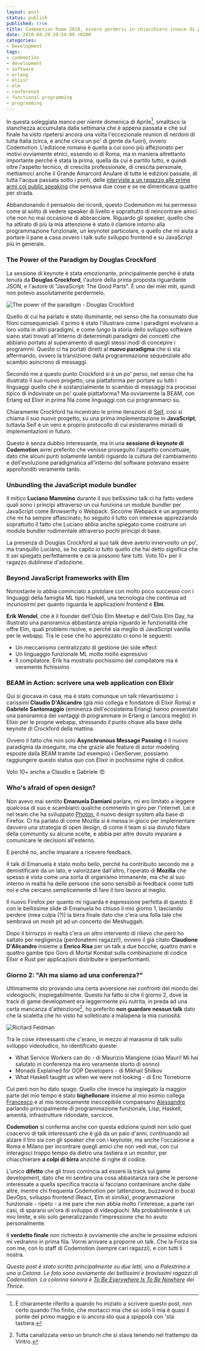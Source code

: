 ```yaml
---
layout: post
status: publish
published: true
title: Codemotion Rome 2018, ovvero perdersi in chiacchiere invece di pensare a programmare
date: 2018-04-29 20:54:09 +0200
categories:
- Development
tags:
- codemotion
- development
- software
- erlang
- elixir
- elm
- conferenze
- functional programming
- programming
---
```


In questa soleggiata manco per niente domenica di Aprile[^1], smaltisco la stanchezza accumulata dalla settimana che è appena passata e che sul finale ha visto ripetersi ancora una volta l'eccezionale reunion di nerdoni di tutta Italia (circa, e anche circa un po' di gente da fuori), ovvero Codemotion. L'edizione romana è quella a cui sono più affezionato per motivi ovviamente etnici, essendo io di Roma, ma in maniera altrettanto importante perché è stata la prima, quella da cui è partito tutto, e quindi oltre l'aspetto tecnico, di crescita professionale, di crescita personale, mettiamoci anche il Grande Amarcord Anulare di tutte le edizioni passate, di tutta l'acqua passata sotto i ponti, delle [interviste a un ragazzo alle prime armi col public speaking](https://www.youtube.com/watch?v=_oFHnJYmb14) che pensava due cose e se ne dimenticava quattro per strada.

Abbandonando il pensatoio dei ricordi, questo Codemotion mi ha permesso come al solito di vedere speaker di livello e soprattutto di reincontrare amici che non ho mai occasione di abbracciare. Riguardo gli speaker, quello che ha attirato di più la mia attenzione è stato il clamore intorno alla programmazione funzionale, un keynoter particolare, e quello che mi aiuta a portare il pane a casa ovvero i talk sullo sviluppo frontend e su JavaScript più in generale.

### The Power of the Paradigm by Douglas Crockford
La sessione di keynote è stata emozionante, principalmente perché è stata tenuta da **Douglas Crockford**, l'autore della prima proposta riguardante JSON, e l'autore di "JavaScript: The Good Parts". È uno dei miei miti, quindi non potevo assolutamente perdermelo.

![The power of the paradigm - Douglas Crockford](https://scontent-mxp1-1.xx.fbcdn.net/v/t1.0-9/30697942_1861340607221572_1723287715497115648_o.jpg?_nc_cat=0&oh=db3ed7a0fdaa5b02dad8338031f8f05d&oe=5B519865)

Quello di cui ha parlato è stato illuminante, nel senso che ha consumato due filoni consequenziali: il primo è stato l'illustrare come i paradigmi evolvano a loro volta in altri paradigmi, e come lungo la storia dello sviluppo software siano stati trovati all'interno di determinati paradigmi dei concetti che abbiano portato al superamento di quegli stessi modi di concepire i programmi. Questo ci ha portati diretti al **nuovo paradigma** che si sta affermando, ovvero la transizione dalla programmazione sequenziale allo scambio asincrono di messaggi.

Secondo me a questo punto Crockford si è un po' perso, nel senso che ha illustrato il suo nuovo progetto, una piattaforma per portare su tutti i linguaggi quello che è sostanzialmente lo scambio di messaggi tra processi tipico di indovinate un po' quale piattaforma? Ma ovviamente la BEAM, con Erlang ed Elixir in prima fila come linguaggi con cui programmarci su.

Chiaramente Crockford ha incentrato le prime iterazioni di [Seif](http://www.seif.place/), così si chiama il suo nuovo progetto, su una prima implementazione in **JavaScript**, tuttavia Seif è un vero e proprio protocollo di cui esisteranno miriadi di implementazioni in futuro.

Questo è senza dubbio interessante, ma in una **sessione di keynote di Codemotion** avrei preferito che venisse proseguito l'aspetto concettuale, dato che alcuni punti solamente lambiti riguardo la cultura del cambiamento e dell'evoluzione paradigmatica all'interno del software potevano essere approfonditi veramente tanto.

### Unbundling the JavaScript module bundler
Il mitico **Luciano Mammino** durante il suo bellissimo talk ci ha fatto vedere quali sono i principi attraverso un cui funziona un module bundler per JavaScript come Browserify o Webpack. Siccome Webpack è un argomento che mi ha sempre affascinato, ho seguito il tutto con interesse apprezzando soprattutto il fatto che Luciano abbia anche spiegato come costruire un module bundler rudimentale attraverso pochi principi di base.

La presenza di Douglas Crockford al suo talk deve averlo innervosito un po', ma tranquillo Luciano, se ho capito io tutto quello che hai detto significa che ti sei spiegato perfettamente e ce la possono fare tutti. Voto 10+ per il ragazzo dublinese d'adozione.

### Beyond JavaScript frameworks with Elm
Nonostante io abbia cominciato a pistolare con molto poco successo con i linguaggi della famiglia ML tipo Haskell, una tecnologia che continua ad incuriosirmi per quanto riguarda le applicazioni frontend è **Elm**.

**Erik Wendel**, che è il founder dell'Oslo Elm Meetup e dell'Oslo Elm Day, ha illustrato una panoramica abbastanza ampia riguardo le funzionalità che offre Elm, quali problemi risolve, e perché sia meglio di JavaScript vanilla per le webapp. Tra le cose che ho apprezzato ci sono le seguenti:

- Un meccanismo centralizzato di gestione dei side effect
- Un linguaggio funzionale ML molto molto espressivo
- Il compilatore. Erik ha mostrato pochissimo del compilatore ma è veramente fichissimo

### BEAM in Action: scrivere una web application con Elixir
Qui si giocava in casa, ma è stato comunque un talk rilevantissimo: i carissimi **Claudio D'Alicandro** (già mio collega e fondatore di Elixir Roma) e **Gabriele Santomaggio** (eminenza dell'ecosistema Erlang) hanno presentato una panoramica dei vantaggi di programmare in Erlang o (ancora meglio) in Elixir per le proprie webapp, stressando il punto chiave alla base della keynote di Crockford della mattina.

Ovvero il fatto che non solo **Asynchronous Message Passing** è il nuovo paradigma da inseguire, ma che grazie alle feature di actor modeling esposte dalla BEAM tramite (ad esempio) i GenServer, possiamo raggiungere questo status quo con Elixir in pochissime righe di codice.

Voto 10+ anche a Claudio e Gabriele 😍

### Who's afraid of open design?
Non avevo mai sentito **Emanuela Damiani** parlare, mi ero limitato a leggere qualcosa di suo e scambiarci qualche commento in giro per l'internet. Lei è nel team che ha sviluppato [Photon](https://design.firefox.com/photon/welcome.html), il nuovo design system alla base di Firefox. Ci ha parlato di come Mozilla si è messa in gioco per implementare davvero una strategia di open design, di come il team si sia dovuto fidare della community su alcune scelte, e abbia per altre dovuto imparare a comunicare le decisioni all'esterno.

E perché no, anche imparare a ricevere feedback.

Il talk di Emanuela è stato molto bello, perché ha contribuito secondo me a demistificare da un lato, e valorizzare dall'altro, l'operato di **Mozilla** che spesso è vista come una sorta di organismo immanente, ma che al suo interno in realtà ha delle persone che sono sensibili ai feedback come tutti noi e che cercano semplicemente di fare il loro lavoro al meglio.

Il nuovo Firefox per quanto mi riguarda è espressione perfetta di questo. E con le bellissime slide di Emanuela ho chiuso il mio giorno 1, lasciando perdere (mea culpa (?)) la birra finale dato che c'era una folla tale che sembrava un mosh pit ad un concerto dei Meshuggah.

Dopo il birrozzo in realtà c'era un altro intervento di rilievo che però ho saltato per negligenza (perdonatemi ragazzi!), ovvero il già citato **Claudione D'Alicandro** insieme a **Enrico Risa** per un talk a due bocche, quattro mani e quattro gambe tipo Goro di Mortal Kombat sulla combinazione di codice Elixir e Rust per applicazioni distribuite e iperperformanti.

### Giorno 2: "Ah ma siamo ad una conferenza?"
Ultimamente sto provando una certa avversione nei confronti del mondo dei videogiochi, inspiegabilmente. Questo ha fatto si che il giorno 2, dove la track di game development era leggermente più nutrita, in preda ad una certa mancanza d'attenzione[^2], ho preferito **non guardare nessun talk** dato che la scaletta che ho visto ha solleticato a malapena la mia curiosità.

![Richard Feldman](https://scontent-mxp1-1.xx.fbcdn.net/v/t1.0-9/30688170_1861339620555004_7457367328250920960_o.jpg?_nc_cat=0&oh=89c7d120186b933580ee4bb0f363be32&oe=5B54A5E5)

Tra le cose interessanti che c'erano, in mezzo al marasma di talk sullo sviluppo videoludico, ho identificato queste:

- What Service Workers can do - di Maurizio Mangione (ciao Mauri! Mi hai salutato in conferenza ma ero veramente storto di sonno)
- Monads Explained for OOP Developers - di Mikhail Shilkov
- What Haskell taught us when we were not looking - di Eric Torreborre

Cui però non ho dato spago. Quello che invece ha impiegato la maggior parte del mio tempo è stato **bighellonare** insieme al mio esimio collega [Francesco](http://francesco.codes) e al mio tecnicamente ineccepibile compaesano [Alessandro](https://github.com/lifeisfoo) parlando principalmente di programmazione funzionale, Lisp, Haskell, amenità, infrastrutture ridondate, sarcicce.

**Codemotion** si conferma anche con questa edizione quindi non solo quel coacervo di talk interessanti che è già da un paio d'anni, continuando ad alzare il tiro sia con gli speaker che con i keynoter, ma anche l'occasione a Roma e Milano per incontrare quegli amici che non vedi mai, con cui interagisci troppo tempo da dietro una tastiera e un monitor, per chiacchierare **a colpi di birra** anziché di righe di codice.

L'unico **difetto** che gli trovo comincia ad essere la track sul game development, dato che mi sembra una cosa abbastanza rara che le persone interessate a quella specifica traccia si facciano contaminare anche dalle altre, mentre chi frequenta Codemotion per (attenzione, buzzword in buca) DevOps, sviluppo frontend (React, Elm et similia), programmazione funzionale - ripeto - a me pare che non abbia molto l'interesse, a parte rari casi, di spararsi un'ora di sviluppo di videogiochi. Ma probabilmente è un mio limite, e sto solo generalizzando l'impressione che ho avuto personalmente.

Il **verdetto finale** non richiesto è ovviamente che anche le prossime edizioni mi vedranno in prima fila. Vorrei arrivare a proporre un talk. Che la Forza sia con me, con lo staff di Codemotion (sempre cari ragazzi), e con tutti li nostra.

*Questo post è stato scritto principalmente su due letti, uno a Palestrina e uno a Cetona. Le foto sono ovviamente dei bellissimi e bravissimi ragazzi di Codemotion. La colonna sonora è [To Be Everywhere Is To Be Nowhere](https://it.wikipedia.org/wiki/To_Be_Everywhere_Is_to_Be_Nowhere) dei Thrice.*

[^1]: È chiaramente riferito a quando ho iniziato a scrivere questo post, non certo quando l'ho finito, che mortacci mia che so solo li mia è quasi il ponte del primo maggio e io ancora sto qua a spippolà con 'sta tastiera.

[^2]: Tutta canalizzata verso un brunch che si stava tenendo nel frattempo da Vintro.
